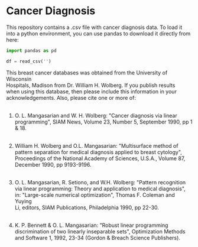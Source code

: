 # Cancer Diagnosis
This repository contains a .csv file with cancer diagnosis data. To load it into a python environment, you can use pandas to download it directly from here:

```python
import pandas as pd

df = read_csv('')
```

   This breast cancer databases was obtained from the University of Wisconsin<br>
   Hospitals, Madison from Dr. William H. Wolberg.  If you publish results<br>
   when using this database, then please include this information in your<br>
   acknowledgements.  Also, please cite one or more of:<br><br>

1. O. L. Mangasarian and W. H. Wolberg: "Cancer diagnosis via linear <br>
programming", SIAM News, Volume 23, Number 5, September 1990, pp 1 & 18.<br><br>

2. William H. Wolberg and O.L. Mangasarian: "Multisurface method of <br>
      pattern separation for medical diagnosis applied to breast cytology",<br> 
      Proceedings of the National Academy of Sciences, U.S.A., Volume 87, <br>
      December 1990, pp 9193-9196.<br><br>

3. O. L. Mangasarian, R. Setiono, and W.H. Wolberg: "Pattern recognition <br>
      via linear programming: Theory and application to medical diagnosis", <br>
      in: "Large-scale numerical optimization", Thomas F. Coleman and Yuying<br>
      Li, editors, SIAM Publications, Philadelphia 1990, pp 22-30.<br><br>

4. K. P. Bennett & O. L. Mangasarian: "Robust linear programming <br>
      discrimination of two linearly inseparable sets", Optimization Methods<br>
      and Software 1, 1992, 23-34 (Gordon & Breach Science Publishers).<br>